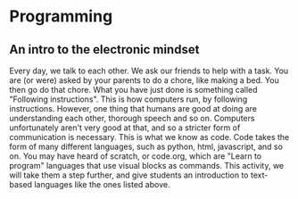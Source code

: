 # Programming
## An intro to the electronic mindset
Every day, we talk to each other. We ask our friends to help with a task. You are (or were) asked by your parents to do a chore, like making a bed. You then go do that chore. What you have just done is something called "Following instructions". This is how computers run, by following instructions. However, one thing that humans are good at doing are understanding each other, thorough speech and so on. Computers unfortunately aren't very good at that, and so a stricter form of communication is necessary. This is what we know as code. Code takes the form of many different languages, such as python, html, javascript, and so on. You may have heard of scratch, or code.org, which are "Learn to program" languages that use visual blocks as commands. This activity, we will take them a step further, and give students an introduction to text-based languages like the ones listed above.
